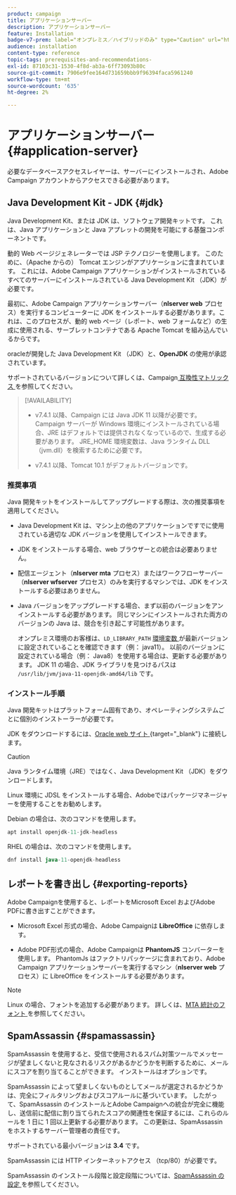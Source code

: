 ```yaml
---
product: campaign
title: アプリケーションサーバー
description: アプリケーションサーバー
feature: Installation
badge-v7-prem: label="オンプレミス／ハイブリッドのみ" type="Caution" url="https://experienceleague.adobe.com/docs/campaign-classic/using/installing-campaign-classic/architecture-and-hosting-models/hosting-models-lp/hosting-models.html?lang=ja" tooltip="オンプレミスデプロイメントとハイブリッドデプロイメントにのみ適用されます"
audience: installation
content-type: reference
topic-tags: prerequisites-and-recommendations-
exl-id: 87103c31-1530-4f8d-ab3a-6ff73093b80c
source-git-commit: 7906e9fee164d731659bbb9f96394faca5961240
workflow-type: tm+mt
source-wordcount: '635'
ht-degree: 2%

---
```


# アプリケーションサーバー{#application-server}

必要なデータベースアクセスレイヤーは、サーバーにインストールされ、Adobe Campaign アカウントからアクセスできる必要があります。

## Java Development Kit - JDK {#jdk}

Java Development Kit、または JDK は、ソフトウェア開発キットです。 これは、Java アプリケーションと Java アプレットの開発を可能にする基盤コンポーネントです。

動的 Web ページジェネレーターでは JSP テクノロジーを使用します。 このために、（Apache からの） Tomcat エンジンがアプリケーションに含まれています。 これには、Adobe Campaign アプリケーションがインストールされているすべてのサーバーにインストールされている Java Development Kit （JDK）が必要です。

最初に、Adobe Campaign アプリケーションサーバー（**nlserver web** プロセス）を実行するコンピューターに JDK をインストールする必要があります。これは、このプロセスが、動的 web ページ（レポート、web フォームなど）の生成に使用される、サーブレットコンテナである Apache Tomcat を組み込んでいるからです。

oracleが開発した Java Development Kit （JDK）と、**OpenJDK** の使用が承認されています。

サポートされているバージョンについて詳しくは、Campaign[ 互換性マトリックス ](../../rn/using/compatibility-matrix.md) を参照してください。


>[!AVAILABILITY]
>
>* v7.4.1 以降、Campaign には Java JDK 11 以降が必要です。 Campaign サーバーが Windows 環境にインストールされている場合、JRE はデフォルトでは提供されなくなっているので、生成する必要があります。 JRE_HOME 環境変数は、Java ランタイム DLL （jvm.dll）を検索するために必要です。
>
>* v7.4.1 以降、Tomcat 10.1 がデフォルトバージョンです。
>

### 推奨事項

Java 開発キットをインストールしてアップグレードする際は、次の推奨事項を適用してください。

* Java Development Kit は、マシン上の他のアプリケーションですでに使用されている適切な JDK バージョンを使用してインストールできます。

* JDK をインストールする場合、web ブラウザーとの統合は必要ありません。

* 配信エージェント（**nlserver mta** プロセス）またはワークフローサーバー（**nlserver wfserver** プロセス）のみを実行するマシンでは、JDK をインストールする必要はありません。

* Java バージョンをアップグレードする場合、まず以前のバージョンをアンインストールする必要があります。 同じマシンにインストールされた両方のバージョンの Java は、競合を引き起こす可能性があります。

  オンプレミス環境のお客様は、`LD_LIBRARY_PATH` [ 環境変数 ](installing-packages-with-linux.md#environment-variables) が最新バージョンに設定されていることを確認できます（例： java11）。 以前のバージョンに設定されている場合（例： Java8）を使用する場合は、更新する必要があります。 JDK 11 の場合、JDK ライブラリを見つけるパスは `/usr/lib/jvm/java-11-openjdk-amd64/lib` です。


### インストール手順

Java 開発キットはプラットフォーム固有であり、オペレーティングシステムごとに個別のインストーラーが必要です。

JDK をダウンロードするには、[Oracle web サイト ](https://www.oracle.com/technetwork/java/javase/downloads/index.html){target="_blank"} に接続します。

>[!CAUTION]
>
> Java ランタイム環境（JRE）ではなく、Java Development Kit （JDK）をダウンロードします。


Linux 環境に JDSL をインストールする場合、Adobeではパッケージマネージャーを使用することをお勧めします。

Debian の場合は、次のコマンドを使用します。

```sql
apt install openjdk-11-jdk-headless
```

RHEL の場合は、次のコマンドを使用します。

```sql
dnf install java-11-openjdk-headless
```



## レポートを書き出し {#exporting-reports}

Adobe Campaignを使用すると、レポートをMicrosoft Excel およびAdobe PDFに書き出すことができます。

* Microsoft Excel 形式の場合、Adobe Campaignは **LibreOffice** に依存します。

* Adobe PDF形式の場合、Adobe Campaignは **PhantomJS** コンバーターを使用します。 PhantomJs はファクトリパッケージに含まれており、Adobe Campaign アプリケーションサーバーを実行するマシン（**nlserver web** プロセス）に LibreOffice をインストールする必要があります。

>[!NOTE]
>
>Linux の場合、フォントを追加する必要があります。 詳しくは、[MTA 統計のフォント ](../../installation/using/prerequisites-of-campaign-installation-in-linux.md#fonts-for-mta-statistics) を参照してください。

## SpamAssassin {#spamassassin}

SpamAssassin を使用すると、受信で使用されるスパム対策ツールでメッセージが望ましくないと見なされるリスクがあるかどうかを判断するために、メールにスコアを割り当てることができます。 インストールはオプションです。

SpamAssassin によって望ましくないものとしてメールが選定されるかどうかは、完全にフィルタリングおよびスコアルールに基づいています。 したがって、SpamAssassin のインストールとAdobe Campaignへの統合が完全に機能し、送信前に配信に割り当てられたスコアの関連性を保証するには、これらのルールを 1 日に 1 回以上更新する必要があります。 この更新は、SpamAssassin をホストするサーバー管理者の責任です。

サポートされている最小バージョンは **3.4** です。

SpamAssassin には HTTP インターネットアクセス （tcp/80）が必要です。

SpamAssassin のインストール段階と設定段階については、[SpamAssassin の設定 ](../../installation/using/configuring-spamassassin.md) を参照してください。
